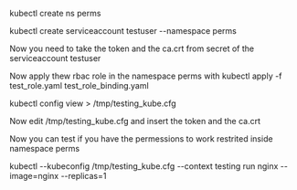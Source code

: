 kubectl create ns perms

kubectl create serviceaccount testuser --namespace perms

Now you need to take the token and the ca.crt from secret of the serviceaccount testuser

Now apply thew rbac role in the namespace perms with kubectl apply -f test_role.yaml test_role_binding.yaml

kubectl config view > /tmp/testing_kube.cfg

Now edit /tmp/testing_kube.cfg and insert the token and the ca.crt

Now you can test if you have the permessions to work restrited inside namespace perms

kubectl --kubeconfig /tmp/testing_kube.cfg --context testing run nginx --image=nginx --replicas=1
